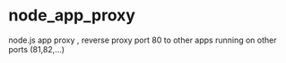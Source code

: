 # node_app_proxy
node.js app proxy , reverse proxy port 80 to other apps running on other ports (81,82,...)
